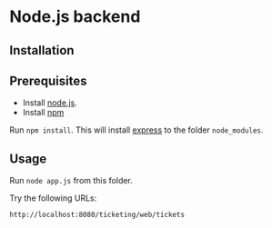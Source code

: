 
# Node.js backend

## Installation

## Prerequisites

- Install [node.js](http://nodejs.org/download/).
- Install [npm](https://www.npmjs.com/)


Run `npm install`. This will install [express](https://npmjs.org/package/express) to the folder `node_modules`.

## Usage

Run `node app.js` from this folder.

Try the following URLs:

```
http://localhost:8080/ticketing/web/tickets
```
